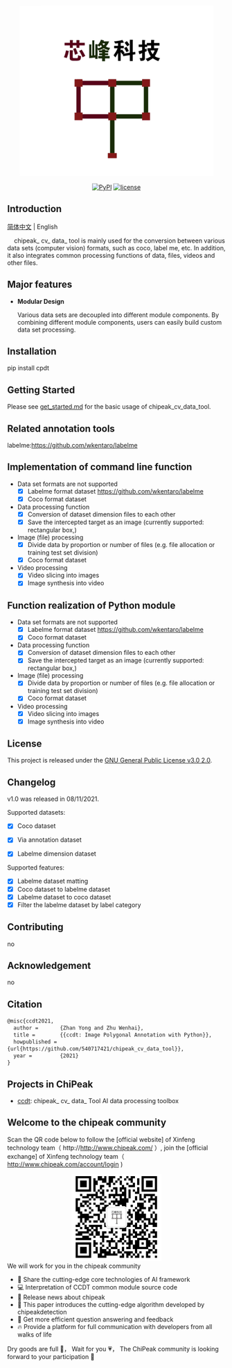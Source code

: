 <div align="center">
  <img src="resources/LOGO.png" width="450"/>
  <center>
  
  [![PyPI](https://img.shields.io/badge/pypi-v1.0.0-blue)](https://pypi.org/project/cpdt/)
  [![license](https://img.shields.io/badge/license-GNU%20General%20Public%20License%20v3-green)](https://github.com/540717421/chipeak_data_tool)
  
  </center>
</div>

## Introduction

[简体中文](README.md) | English

&nbsp;&nbsp;&nbsp;&nbsp;chipeak_ cv_ data_ tool is mainly used for the conversion between various data sets (computer vision) formats, such as coco, label me, etc. In addition, it also integrates common processing functions of data, files, videos and other files.


## Major features

- **Modular Design**

  Various data sets are decoupled into different module components. By combining different module components, users can easily build custom data set processing.

## Installation

pip install cpdt

## Getting Started

Please see [get_started.md](docs/get_started.md) for the basic usage of chipeak_cv_data_tool.

## Related annotation tools
labelme:https://github.com/wkentaro/labelme

## Implementation of command line function
* Data set formats are not supported 
    - [x] Labelme format dataset https://github.com/wkentaro/labelme
    - [x] Coco format dataset
* Data processing function 
    - [x] Conversion of dataset dimension files to each other
    - [x] Save the intercepted target as an image (currently supported: rectangular box,)
* Image (file) processing 
    - [x] Divide data by proportion or number of files (e.g. file allocation or training test set division)
    - [x] Coco format dataset
* Video processing 
    - [x] Video slicing into images
    - [x] Image synthesis into video

## Function realization of Python module
* Data set formats are not supported 
    - [x] Labelme format dataset https://github.com/wkentaro/labelme
    - [x] Coco format dataset
* Data processing function 
    - [x] Conversion of dataset dimension files to each other
    - [x] Save the intercepted target as an image (currently supported: rectangular box,)
* Image (file) processing 
    - [x] Divide data by proportion or number of files (e.g. file allocation or training test set division)
    - [x] Coco format dataset
* Video processing 
    - [x] Video slicing into images
    - [x] Image synthesis into video
    
## License

This project is released under the [GNU General Public License v3.0 2.0](LICENSE).

## Changelog

v1.0 was released in 08/11/2021. 

Supported datasets:

- [x] Coco dataset
- [x] Via annotation dataset
- [x] Labelme dimension dataset


Supported features:

- [x] Labelme dataset matting
- [x] Coco dataset to labelme dataset
- [x] Labelme dataset to coco dataset
- [x] Filter the labelme dataset by label category

## Contributing

no

## Acknowledgement

no

## Citation

```
@misc{ccdt2021,
  author =       {Zhan Yong and Zhu Wenhai},
  title =        {{ccdt: Image Polygonal Annotation with Python}},
  howpublished = {url{https://github.com/540717421/chipeak_cv_data_tool}},
  year =         {2021}
}
```

## Projects in ChiPeak

- [ccdt](https://github.com/540717421/chipeak_data_tool): chipeak_ cv_ data_ Tool AI data processing toolbox

## Welcome to the chipeak community

Scan the QR code below to follow the [official website] of Xinfeng technology team（ http://http://www.chipeak.com/ ）, join the [official exchange] of Xinfeng technology team（ http://www.chipeak.com/account/login )
<div align="center">
<img src="/resources/xf_rq_code.png" height="200" />
</div>
We will work for you in the chipeak community

- 📢 Share the cutting-edge core technologies of AI framework
- 💻 Interpretation of CCDT common module source code
- 📰 Release news about chipeak
- 🚀 This paper introduces the cutting-edge algorithm developed by chipeakdetection
- 🏃 Get more efficient question answering and feedback
- 🔥 Provide a platform for full communication with developers from all walks of life

Dry goods are full 📘， Wait for you 💗， The ChiPeak community is looking forward to your participation 👬

